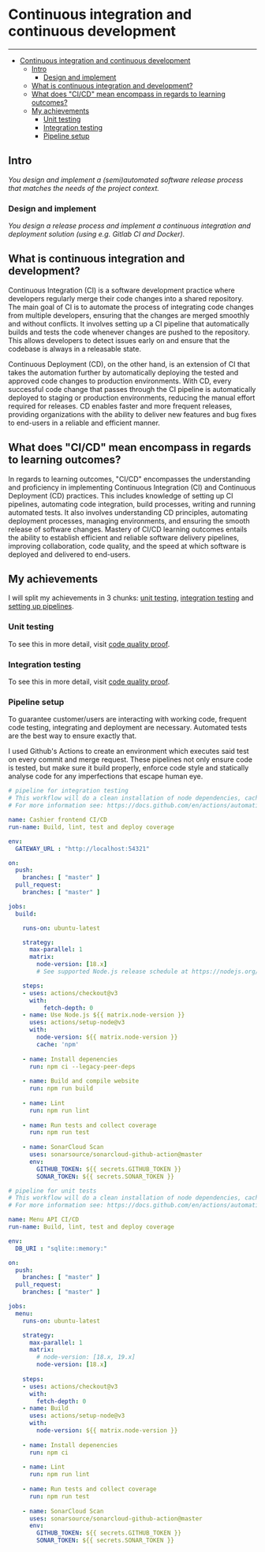 # Continuous integration and continuous development

---

- [Continuous integration and continuous development](#continuous-integration-and-continuous-development)
  - [Intro](#intro)
    - [Design and implement](#design-and-implement)
  - [What is continuous integration and development?](#what-is-continuous-integration-and-development)
  - [What does "CI/CD" mean encompass in regards to learning outcomes?](#what-does-cicd-mean-encompass-in-regards-to-learning-outcomes)
  - [My achievements](#my-achievements)
    - [Unit testing](#unit-testing)
    - [Integration testing](#integration-testing)
    - [Pipeline setup](#pipeline-setup)


## Intro

*You design and implement a (semi)automated software release process that matches the needs of the project context.*

### Design and implement

*You design a release process and implement a continuous integration and deployment solution (using e.g. Gitlab CI and Docker).*

## What is continuous integration and development?

Continuous Integration (CI) is a software development practice where developers regularly merge their code changes into a shared repository. The main goal of CI is to automate the process of integrating code changes from multiple developers, ensuring that the changes are merged smoothly and without conflicts. It involves setting up a CI pipeline that automatically builds and tests the code whenever changes are pushed to the repository. This allows developers to detect issues early on and ensure that the codebase is always in a releasable state.

Continuous Deployment (CD), on the other hand, is an extension of CI that takes the automation further by automatically deploying the tested and approved code changes to production environments. With CD, every successful code change that passes through the CI pipeline is automatically deployed to staging or production environments, reducing the manual effort required for releases. CD enables faster and more frequent releases, providing organizations with the ability to deliver new features and bug fixes to end-users in a reliable and efficient manner.

## What does "CI/CD" mean encompass in regards to learning outcomes? 


In regards to learning outcomes, "CI/CD" encompasses the understanding and proficiency in implementing Continuous Integration (CI) and Continuous Deployment (CD) practices. This includes knowledge of setting up CI pipelines, automating code integration, build processes, writing and running automated tests. It also involves understanding CD principles, automating deployment processes, managing environments, and ensuring the smooth release of software changes. Mastery of CI/CD learning outcomes entails the ability to establish efficient and reliable software delivery pipelines, improving collaboration, code quality, and the speed at which software is deployed and delivered to end-users.

## My achievements

I will split my achievements in 3 chunks: [unit testing](#unit-testing), [integration testing](#integration-testing) and [setting up pipelines](#pipeline-setup).

### Unit testing

To see this in more detail, visit [code quality proof](./2_code_quality.md).

### Integration testing

To see this in more detail, visit [code quality proof](./2_code_quality.md).

### Pipeline setup

To guarantee customer/users are interacting with working code, frequent code testing, integrating and deployment are necessary. Automated tests are the best way to ensure exactly that.

I used Github's Actions to create an environment which executes said test on every commit and merge request. These pipelines not only ensure code is tested, but make sure it build properly, enforce code style and statically analyse code for any imperfections that escape human eye.

```yaml
# pipeline for integration testing
# This workflow will do a clean installation of node dependencies, cache/restore them, build the source code and run tests across different versions of node
# For more information see: https://docs.github.com/en/actions/automating-builds-and-tests/building-and-testing-nodejs

name: Cashier frontend CI/CD
run-name: Build, lint, test and deploy coverage

env:
  GATEWAY_URL : "http://localhost:54321"

on:
  push:
    branches: [ "master" ]
  pull_request:
    branches: [ "master" ]

jobs:
  build:

    runs-on: ubuntu-latest

    strategy:
      max-parallel: 1
      matrix:
        node-version: [18.x]
        # See supported Node.js release schedule at https://nodejs.org/en/about/releases/

    steps:
    - uses: actions/checkout@v3
      with:
          fetch-depth: 0
    - name: Use Node.js ${{ matrix.node-version }}
      uses: actions/setup-node@v3
      with:
        node-version: ${{ matrix.node-version }}
        cache: 'npm'
        
    - name: Install depenencies
      run: npm ci --legacy-peer-deps
        
    - name: Build and compile website
      run: npm run build
    
    - name: Lint
      run: npm run lint
    
    - name: Run tests and collect coverage
      run: npm run test
      
    - name: SonarCloud Scan
      uses: sonarsource/sonarcloud-github-action@master
      env:
        GITHUB_TOKEN: ${{ secrets.GITHUB_TOKEN }}
        SONAR_TOKEN: ${{ secrets.SONAR_TOKEN }}

```

```yaml
# pipeline for unit tests
# This workflow will do a clean installation of node dependencies, cache/restore them, build the source code and run tests across different versions of node
# For more information see: https://docs.github.com/en/actions/automating-builds-and-tests/building-and-testing-nodejs

name: Menu API CI/CD
run-name: Build, lint, test and deploy coverage

env:
  DB_URI : "sqlite::memory:"

on:
  push:
    branches: [ "master" ]
  pull_request:
    branches: [ "master" ]

jobs:
  menu:
    runs-on: ubuntu-latest

    strategy:
      max-parallel: 1
      matrix:
        # node-version: [18.x, 19.x]
        node-version: [18.x]
        
    steps:
    - uses: actions/checkout@v3
      with:
        fetch-depth: 0
    - name: Build
      uses: actions/setup-node@v3
      with:
        node-version: ${{ matrix.node-version }}
    
    - name: Install depenencies
      run: npm ci
    
    - name: Lint
      run: npm run lint
    
    - name: Run tests and collect coverage
      run: npm run test
    
    - name: SonarCloud Scan
      uses: sonarsource/sonarcloud-github-action@master
      env:
        GITHUB_TOKEN: ${{ secrets.GITHUB_TOKEN }}
        SONAR_TOKEN: ${{ secrets.SONAR_TOKEN }}
```